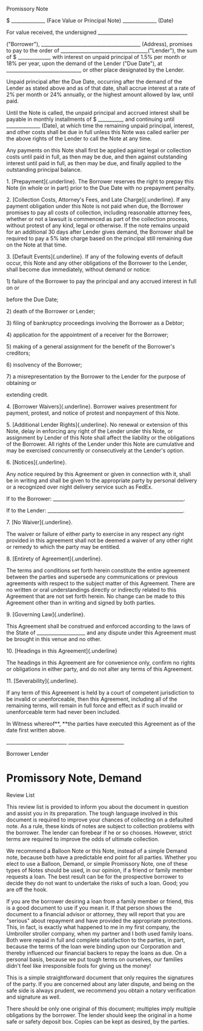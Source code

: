 Promissory Note

\$ \_\_\_\_\_\_\_\_\_\_\_\_\_\_ (Face Value or Principal Note)
\_\_\_\_\_\_\_\_\_\_\_\_\_\_ (Date)

For value received, the undersigned
\_\_\_\_\_\_\_\_\_\_\_\_\_\_\_\_\_\_\_\_\_\_\_\_\_\_\_\_\_\_\_\_\_\_\_\_\_

("Borrower"),
\_\_\_\_\_\_\_\_\_\_\_\_\_\_\_\_\_\_\_\_\_\_\_\_\_\_\_\_\_\_\_\_\_\_\_\_\_\_\_\_\_
(Address), promises to pay to the order of
\_\_\_\_\_\_\_\_\_\_\_\_\_\_\_\_\_\_\_\_\_\_\_\_\_\_\_\_\_\_\_\_\_\_\_\_(\"Lender\"),
the sum of \$ \_\_\_\_\_\_\_\_\_\_\_\_\_, with interest on unpaid
principal of 1.5% per month or 18% per year, upon the demand of the
Lender ("Due Date"), at
\_\_\_\_\_\_\_\_\_\_\_\_\_\_\_\_\_\_\_\_\_\_\_\_\_\_\_\_\_\_\_ or other
place designated by the Lender.

Unpaid principal after the Due Date, occurring after the demand of the
Lender as stated above and as of that date, shall accrue interest at a
rate of 2% per month or 24% annually, or the highest amount allowed by
law, until paid.

Until the Note is called, the unpaid principal and accrued interest
shall be payable in monthly installments of \$ \_\_\_\_\_\_\_\_\_\_, and
continuing until \_\_\_\_\_\_\_\_\_\_\_\_\_\_ (Date), at which time the
remaining unpaid principal, interest, and other costs shall be due in
full unless this Note was called earlier per the above rights of the
Lender to call the Note at any time.

Any payments on this Note shall first be applied against legal or
collection costs until paid in full, as then may be due, and then
against outstanding interest until paid in full, as then may be due, and
finally applied to the outstanding principal balance.

1\. [Prepayment]{.underline}. The Borrower reserves the right to prepay
this Note (in whole or in part) prior to the Due Date with no prepayment
penalty.

2\. [Collection Costs, Attorney's Fees, and Late Charge]{.underline}. If
any payment obligation under this Note is not paid when due, the
Borrower promises to pay all costs of collection, including reasonable
attorney fees, whether or not a lawsuit is commenced as part of the
collection process, without protest of any kind, legal or otherwise. If
the note remains unpaid for an additional 30 days after Lender gives
demand, the Borrower shall be required to pay a 5% late charge based on
the principal still remaining due on the Note at that time.

3\. [Default Events]{.underline}. If any of the following events of
default occur, this Note and any other obligations of the Borrower to
the Lender, shall become due immediately, without demand or notice:

1\) failure of the Borrower to pay the principal and any accrued
interest in full on or

before the Due Date;

2\) death of the Borrower or Lender;

3\) filing of bankruptcy proceedings involving the Borrower as a Debtor;

4\) application for the appointment of a receiver for the Borrower;

5\) making of a general assignment for the benefit of the Borrower\'s
creditors;

6\) insolvency of the Borrower;

7\) a misrepresentation by the Borrower to the Lender for the purpose of
obtaining or

extending credit.

4\. [Borrower Waivers]{.underline}. Borrower waives presentment for
payment, protest, and notice of protest and nonpayment of this Note.

5\. [Additional Lender Rights]{.underline}. No renewal or extension of
this Note, delay in enforcing any right of the Lender under this Note,
or assignment by Lender of this Note shall affect the liability or the
obligations of the Borrower. All rights of the Lender under this Note
are cumulative and may be exercised concurrently or consecutively at the
Lender\'s option.

6\. [Notices]{.underline}.

Any notice required by this Agreement or given in connection with it,
shall be in writing and shall be given to the appropriate party by
personal delivery or a recognized over night delivery service such as
FedEx.

If to the Borrower:
\_\_\_\_\_\_\_\_\_\_\_\_\_\_\_\_\_\_\_\_\_\_\_\_\_\_\_\_\_\_\_\_\_\_\_\_\_\_\_\_\_\_\_\_\_\_\_\_\_\_\_\_\_\_.

If to the Lender:
\_\_\_\_\_\_\_\_\_\_\_\_\_\_\_\_\_\_\_\_\_\_\_\_\_\_\_\_\_\_\_\_\_\_\_\_\_\_\_\_\_\_\_\_\_\_\_\_\_\_\_\_\_\_\_\_.

7\. [No Waiver]{.underline}.

The waiver or failure of either party to exercise in any respect any
right provided in this agreement shall not be deemed a waiver of any
other right or remedy to which the party may be entitled.

8\. [Entirety of Agreement]{.underline}.

The terms and conditions set forth herein constitute the entire
agreement between the parties and supersede any communications or
previous agreements with respect to the subject matter of this
Agreement. There are no written or oral understandings directly or
indirectly related to this Agreement that are not set forth herein. No
change can be made to this Agreement other than in writing and signed by
both parties.

9\. [Governing Law]{.underline}.

This Agreement shall be construed and enforced according to the laws of
the State of \_\_\_\_\_\_\_\_\_\_\_\_\_\_\_\_\_\_\_\_ and any dispute
under this Agreement must be brought in this venue and no other.

10\. [Headings in this Agreement]{.underline}

The headings in this Agreement are for convenience only, confirm no
rights or obligations in either party, and do not alter any terms of
this Agreement.

11\. [Severability]{.underline}.

If any term of this Agreement is held by a court of competent
jurisdiction to be invalid or unenforceable, then this Agreement,
including all of the remaining terms, will remain in full force and
effect as if such invalid or unenforceable term had never been included.

In Witness whereof**, **the parties have executed this Agreement as of
the date first written above.

\_\_\_\_\_\_\_\_\_\_\_\_\_\_\_\_\_\_\_\_\_\_\_\_\_
\_\_\_\_\_\_\_\_\_\_\_\_\_\_\_\_\_\_\_\_\_\_\_

Borrower Lender

# Promissory Note, Demand

Review List

This review list is provided to inform you about the document in
question and assist you in its preparation. The tough language involved
in this document is required to improve your chances of collecting on a
defaulted note. As a rule, these kinds of notes are subject to
collection problems with the borrower. The lender can forebear if he or
so chooses. However, strict terms are required to improve the odds of
ultimate collection.

We recommend a Balloon Note or this Note, instead of a simple Demand
note, because both have a predictable end point for all parties. Whether
you elect to use a Balloon, Demand, or simple Promissory Note, one of
these types of Notes should be used, in our opinion, if a friend or
family member requests a loan. The best result can be for the
prospective borrower to decide they do not want to undertake the risks
of such a loan. Good; you are off the hook.

If you are the borrower desiring a loan from a family member or friend,
this is a good document to use if you mean it. If that person shows the
document to a financial advisor or attorney, they will report that you
are "serious" about repayment and have provided the appropriate
protections. This, in fact, is exactly what happened to me in my first
company, the Umbroller stroller company, when my partner and I both used
family loans. Both were repaid in full and complete satisfaction to the
parties, in part, because the terms of the loan were binding upon our
Corporation and thereby influenced our financial backers to repay the
loans as due. On a personal basis, because we put tough terms on
ourselves, our families didn't feel like irresponsible fools for giving
us the money!

This is a simple straightforward document that only requires the
signatures of the party. If you are concerned about any later dispute,
and being on the safe side is always prudent, we recommend you obtain a
notary verification and signature as well.

There should be only one original of this document; multiples imply
multiple obligations by the borrower. The lender should keep the
original in a home safe or safety deposit box. Copies can be kept as
desired, by the parties.
